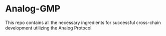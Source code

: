 # Analog-GMP
This repo contains all the necessary ingredients for successful cross-chain development utilizing the Analog Protocol